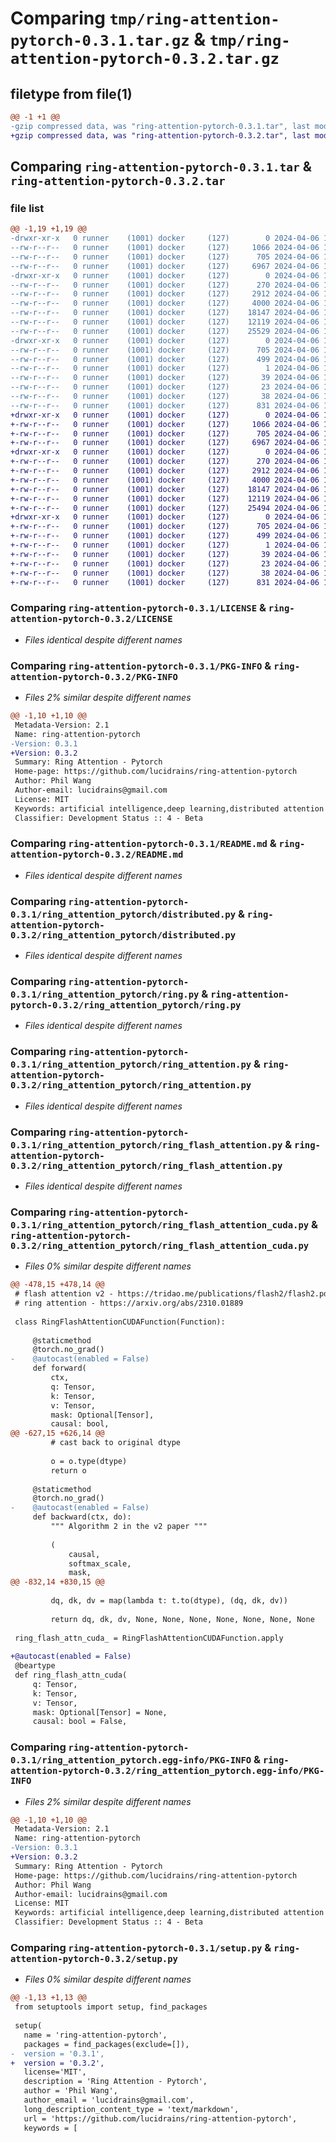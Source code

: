 # Comparing `tmp/ring-attention-pytorch-0.3.1.tar.gz` & `tmp/ring-attention-pytorch-0.3.2.tar.gz`

## filetype from file(1)

```diff
@@ -1 +1 @@
-gzip compressed data, was "ring-attention-pytorch-0.3.1.tar", last modified: Sat Apr  6 15:45:38 2024, max compression
+gzip compressed data, was "ring-attention-pytorch-0.3.2.tar", last modified: Sat Apr  6 15:50:18 2024, max compression
```

## Comparing `ring-attention-pytorch-0.3.1.tar` & `ring-attention-pytorch-0.3.2.tar`

### file list

```diff
@@ -1,19 +1,19 @@
-drwxr-xr-x   0 runner    (1001) docker     (127)        0 2024-04-06 15:45:38.808471 ring-attention-pytorch-0.3.1/
--rw-r--r--   0 runner    (1001) docker     (127)     1066 2024-04-06 15:45:35.000000 ring-attention-pytorch-0.3.1/LICENSE
--rw-r--r--   0 runner    (1001) docker     (127)      705 2024-04-06 15:45:38.808471 ring-attention-pytorch-0.3.1/PKG-INFO
--rw-r--r--   0 runner    (1001) docker     (127)     6967 2024-04-06 15:45:35.000000 ring-attention-pytorch-0.3.1/README.md
-drwxr-xr-x   0 runner    (1001) docker     (127)        0 2024-04-06 15:45:38.808471 ring-attention-pytorch-0.3.1/ring_attention_pytorch/
--rw-r--r--   0 runner    (1001) docker     (127)      270 2024-04-06 15:45:35.000000 ring-attention-pytorch-0.3.1/ring_attention_pytorch/__init__.py
--rw-r--r--   0 runner    (1001) docker     (127)     2912 2024-04-06 15:45:35.000000 ring-attention-pytorch-0.3.1/ring_attention_pytorch/distributed.py
--rw-r--r--   0 runner    (1001) docker     (127)     4000 2024-04-06 15:45:35.000000 ring-attention-pytorch-0.3.1/ring_attention_pytorch/ring.py
--rw-r--r--   0 runner    (1001) docker     (127)    18147 2024-04-06 15:45:35.000000 ring-attention-pytorch-0.3.1/ring_attention_pytorch/ring_attention.py
--rw-r--r--   0 runner    (1001) docker     (127)    12119 2024-04-06 15:45:35.000000 ring-attention-pytorch-0.3.1/ring_attention_pytorch/ring_flash_attention.py
--rw-r--r--   0 runner    (1001) docker     (127)    25529 2024-04-06 15:45:35.000000 ring-attention-pytorch-0.3.1/ring_attention_pytorch/ring_flash_attention_cuda.py
-drwxr-xr-x   0 runner    (1001) docker     (127)        0 2024-04-06 15:45:38.808471 ring-attention-pytorch-0.3.1/ring_attention_pytorch.egg-info/
--rw-r--r--   0 runner    (1001) docker     (127)      705 2024-04-06 15:45:38.000000 ring-attention-pytorch-0.3.1/ring_attention_pytorch.egg-info/PKG-INFO
--rw-r--r--   0 runner    (1001) docker     (127)      499 2024-04-06 15:45:38.000000 ring-attention-pytorch-0.3.1/ring_attention_pytorch.egg-info/SOURCES.txt
--rw-r--r--   0 runner    (1001) docker     (127)        1 2024-04-06 15:45:38.000000 ring-attention-pytorch-0.3.1/ring_attention_pytorch.egg-info/dependency_links.txt
--rw-r--r--   0 runner    (1001) docker     (127)       39 2024-04-06 15:45:38.000000 ring-attention-pytorch-0.3.1/ring_attention_pytorch.egg-info/requires.txt
--rw-r--r--   0 runner    (1001) docker     (127)       23 2024-04-06 15:45:38.000000 ring-attention-pytorch-0.3.1/ring_attention_pytorch.egg-info/top_level.txt
--rw-r--r--   0 runner    (1001) docker     (127)       38 2024-04-06 15:45:38.808471 ring-attention-pytorch-0.3.1/setup.cfg
--rw-r--r--   0 runner    (1001) docker     (127)      831 2024-04-06 15:45:35.000000 ring-attention-pytorch-0.3.1/setup.py
+drwxr-xr-x   0 runner    (1001) docker     (127)        0 2024-04-06 15:50:18.764027 ring-attention-pytorch-0.3.2/
+-rw-r--r--   0 runner    (1001) docker     (127)     1066 2024-04-06 15:50:14.000000 ring-attention-pytorch-0.3.2/LICENSE
+-rw-r--r--   0 runner    (1001) docker     (127)      705 2024-04-06 15:50:18.764027 ring-attention-pytorch-0.3.2/PKG-INFO
+-rw-r--r--   0 runner    (1001) docker     (127)     6967 2024-04-06 15:50:14.000000 ring-attention-pytorch-0.3.2/README.md
+drwxr-xr-x   0 runner    (1001) docker     (127)        0 2024-04-06 15:50:18.764027 ring-attention-pytorch-0.3.2/ring_attention_pytorch/
+-rw-r--r--   0 runner    (1001) docker     (127)      270 2024-04-06 15:50:14.000000 ring-attention-pytorch-0.3.2/ring_attention_pytorch/__init__.py
+-rw-r--r--   0 runner    (1001) docker     (127)     2912 2024-04-06 15:50:14.000000 ring-attention-pytorch-0.3.2/ring_attention_pytorch/distributed.py
+-rw-r--r--   0 runner    (1001) docker     (127)     4000 2024-04-06 15:50:14.000000 ring-attention-pytorch-0.3.2/ring_attention_pytorch/ring.py
+-rw-r--r--   0 runner    (1001) docker     (127)    18147 2024-04-06 15:50:14.000000 ring-attention-pytorch-0.3.2/ring_attention_pytorch/ring_attention.py
+-rw-r--r--   0 runner    (1001) docker     (127)    12119 2024-04-06 15:50:14.000000 ring-attention-pytorch-0.3.2/ring_attention_pytorch/ring_flash_attention.py
+-rw-r--r--   0 runner    (1001) docker     (127)    25494 2024-04-06 15:50:14.000000 ring-attention-pytorch-0.3.2/ring_attention_pytorch/ring_flash_attention_cuda.py
+drwxr-xr-x   0 runner    (1001) docker     (127)        0 2024-04-06 15:50:18.764027 ring-attention-pytorch-0.3.2/ring_attention_pytorch.egg-info/
+-rw-r--r--   0 runner    (1001) docker     (127)      705 2024-04-06 15:50:18.000000 ring-attention-pytorch-0.3.2/ring_attention_pytorch.egg-info/PKG-INFO
+-rw-r--r--   0 runner    (1001) docker     (127)      499 2024-04-06 15:50:18.000000 ring-attention-pytorch-0.3.2/ring_attention_pytorch.egg-info/SOURCES.txt
+-rw-r--r--   0 runner    (1001) docker     (127)        1 2024-04-06 15:50:18.000000 ring-attention-pytorch-0.3.2/ring_attention_pytorch.egg-info/dependency_links.txt
+-rw-r--r--   0 runner    (1001) docker     (127)       39 2024-04-06 15:50:18.000000 ring-attention-pytorch-0.3.2/ring_attention_pytorch.egg-info/requires.txt
+-rw-r--r--   0 runner    (1001) docker     (127)       23 2024-04-06 15:50:18.000000 ring-attention-pytorch-0.3.2/ring_attention_pytorch.egg-info/top_level.txt
+-rw-r--r--   0 runner    (1001) docker     (127)       38 2024-04-06 15:50:18.764027 ring-attention-pytorch-0.3.2/setup.cfg
+-rw-r--r--   0 runner    (1001) docker     (127)      831 2024-04-06 15:50:14.000000 ring-attention-pytorch-0.3.2/setup.py
```

### Comparing `ring-attention-pytorch-0.3.1/LICENSE` & `ring-attention-pytorch-0.3.2/LICENSE`

 * *Files identical despite different names*

### Comparing `ring-attention-pytorch-0.3.1/PKG-INFO` & `ring-attention-pytorch-0.3.2/PKG-INFO`

 * *Files 2% similar despite different names*

```diff
@@ -1,10 +1,10 @@
 Metadata-Version: 2.1
 Name: ring-attention-pytorch
-Version: 0.3.1
+Version: 0.3.2
 Summary: Ring Attention - Pytorch
 Home-page: https://github.com/lucidrains/ring-attention-pytorch
 Author: Phil Wang
 Author-email: lucidrains@gmail.com
 License: MIT
 Keywords: artificial intelligence,deep learning,distributed attention
 Classifier: Development Status :: 4 - Beta
```

### Comparing `ring-attention-pytorch-0.3.1/README.md` & `ring-attention-pytorch-0.3.2/README.md`

 * *Files identical despite different names*

### Comparing `ring-attention-pytorch-0.3.1/ring_attention_pytorch/distributed.py` & `ring-attention-pytorch-0.3.2/ring_attention_pytorch/distributed.py`

 * *Files identical despite different names*

### Comparing `ring-attention-pytorch-0.3.1/ring_attention_pytorch/ring.py` & `ring-attention-pytorch-0.3.2/ring_attention_pytorch/ring.py`

 * *Files identical despite different names*

### Comparing `ring-attention-pytorch-0.3.1/ring_attention_pytorch/ring_attention.py` & `ring-attention-pytorch-0.3.2/ring_attention_pytorch/ring_attention.py`

 * *Files identical despite different names*

### Comparing `ring-attention-pytorch-0.3.1/ring_attention_pytorch/ring_flash_attention.py` & `ring-attention-pytorch-0.3.2/ring_attention_pytorch/ring_flash_attention.py`

 * *Files identical despite different names*

### Comparing `ring-attention-pytorch-0.3.1/ring_attention_pytorch/ring_flash_attention_cuda.py` & `ring-attention-pytorch-0.3.2/ring_attention_pytorch/ring_flash_attention_cuda.py`

 * *Files 0% similar despite different names*

```diff
@@ -478,15 +478,14 @@
 # flash attention v2 - https://tridao.me/publications/flash2/flash2.pdf
 # ring attention - https://arxiv.org/abs/2310.01889
 
 class RingFlashAttentionCUDAFunction(Function):
 
     @staticmethod
     @torch.no_grad()
-    @autocast(enabled = False)
     def forward(
         ctx,
         q: Tensor,
         k: Tensor,
         v: Tensor,
         mask: Optional[Tensor],
         causal: bool,
@@ -627,15 +626,14 @@
         # cast back to original dtype
 
         o = o.type(dtype)
         return o
 
     @staticmethod
     @torch.no_grad()
-    @autocast(enabled = False)
     def backward(ctx, do):
         """ Algorithm 2 in the v2 paper """
 
         (
             causal,
             softmax_scale,
             mask,
@@ -832,14 +830,15 @@
 
         dq, dk, dv = map(lambda t: t.to(dtype), (dq, dk, dv))
 
         return dq, dk, dv, None, None, None, None, None, None, None
 
 ring_flash_attn_cuda_ = RingFlashAttentionCUDAFunction.apply
 
+@autocast(enabled = False)
 @beartype
 def ring_flash_attn_cuda(
     q: Tensor,
     k: Tensor,
     v: Tensor,
     mask: Optional[Tensor] = None,
     causal: bool = False,
```

### Comparing `ring-attention-pytorch-0.3.1/ring_attention_pytorch.egg-info/PKG-INFO` & `ring-attention-pytorch-0.3.2/ring_attention_pytorch.egg-info/PKG-INFO`

 * *Files 2% similar despite different names*

```diff
@@ -1,10 +1,10 @@
 Metadata-Version: 2.1
 Name: ring-attention-pytorch
-Version: 0.3.1
+Version: 0.3.2
 Summary: Ring Attention - Pytorch
 Home-page: https://github.com/lucidrains/ring-attention-pytorch
 Author: Phil Wang
 Author-email: lucidrains@gmail.com
 License: MIT
 Keywords: artificial intelligence,deep learning,distributed attention
 Classifier: Development Status :: 4 - Beta
```

### Comparing `ring-attention-pytorch-0.3.1/setup.py` & `ring-attention-pytorch-0.3.2/setup.py`

 * *Files 0% similar despite different names*

```diff
@@ -1,13 +1,13 @@
 from setuptools import setup, find_packages
 
 setup(
   name = 'ring-attention-pytorch',
   packages = find_packages(exclude=[]),
-  version = '0.3.1',
+  version = '0.3.2',
   license='MIT',
   description = 'Ring Attention - Pytorch',
   author = 'Phil Wang',
   author_email = 'lucidrains@gmail.com',
   long_description_content_type = 'text/markdown',
   url = 'https://github.com/lucidrains/ring-attention-pytorch',
   keywords = [
```

